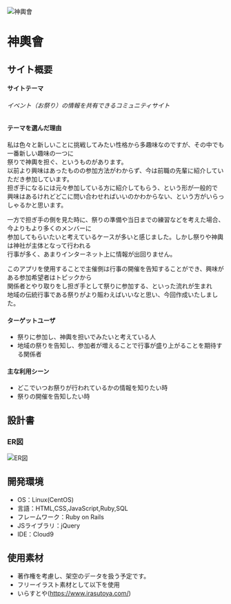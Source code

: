 ![神輿會](https://github.com/area6080/Mikoshi_kai/blob/main/app/assets/images/logo.png)
# 神輿會
## サイト概要
#### サイトテーマ
###### イベント（お祭り）の情報を共有できるコミュニティサイト

#### テーマを選んだ理由
私は色々と新しいことに挑戦してみたい性格から多趣味なのですが、その中でも一番新しい趣味の一つに  
祭りで神輿を担ぐ、というものがあります。  
以前より興味はあったものの参加方法がわからず、今は前職の先輩に紹介していただき参加しています。  
担ぎ手になるには元々参加している方に紹介してもらう、という形が一般的で  
興味はあるけれどどこに問い合わせればいいのかわからない、という方がいらっしゃるかと思います。

一方で担ぎ手の側を見た時に、祭りの準備や当日までの練習などを考えた場合、今よりもより多くのメンバーに  
参加してもらいたいと考えているケースが多いと感じました。しかし祭りや神輿は神社が主体となって行われる  
行事が多く、あまりインターネット上に情報が出回りません。

このアプリを使用することで主催側は行事の開催を告知することができ、興味がある参加希望者はトピックから  
関係者とやり取りをし担ぎ手として祭りに参加する、といった流れが生まれ  
地域の伝統行事である祭りがより賑わえばいいなと思い、今回作成いたしました。

#### ターゲットユーザ
* 祭りに参加し、神輿を担いでみたいと考えている人
* 地域の祭りを告知し、参加者が増えることで行事が盛り上がることを期待する関係者

#### 主な利用シーン
* どこでいつお祭りが行われているかの情報を知りたい時
* 祭りの開催を告知したい時


## 設計書
### ER図
![ER図](https://github.com/area6080/Mikoshi_kai/assets/161906317/44346b6a-8bcb-4778-a5f3-9f4f3c3cbf31)

## 開発環境
* OS：Linux(CentOS)
* 言語：HTML,CSS,JavaScript,Ruby,SQL
* フレームワーク：Ruby on Rails
* JSライブラリ：jQuery
* IDE：Cloud9

## 使用素材
* 著作権を考慮し、架空のデータを扱う予定です。
* フリーイラスト素材として以下を使用
* いらすとや(https://www.irasutoya.com/)
